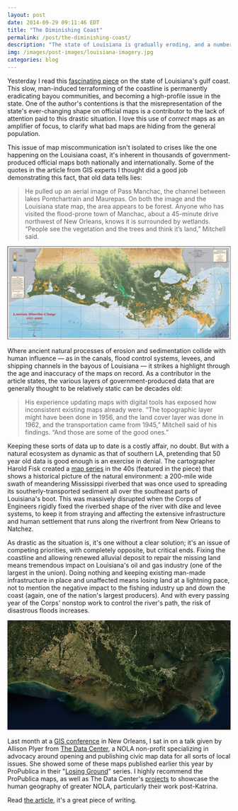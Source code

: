 ```yaml
---
layout: post
date: 2014-09-29 09:11:46 EDT
title: "The Diminishing Coast"
permalink: /post/the-diminishing-coast/
description: "The state of Louisiana is gradually eroding, and a number of groups are using maps to highlight the gravity of the situation."
img: /images/post-images/louisiana-imagery.jpg
categories: blog
---
```


Yesterday I read this [fascinating piece](https://medium.com/matter/louisiana-loses-its-boot-b55b3bd52d1e) on the state of Louisiana's gulf coast. This slow, man-induced  terraforming of the coastline is permanently eradicating bayou communities, and becoming a high-profile issue in the state. One of the author's contentions is that the misrepresentation of the state's  ever-changing shape on official maps is a contributor to the lack of attention paid to this drastic situation. I love this use of _correct_ maps as an amplifier of focus, to clarify what bad maps are hiding from the general population.

This issue of map miscommunication isn't isolated to crises like the one happening on the Louisiana coast, it's inherent in thousands of government-produced official maps both nationally and internationally. Some of the quotes in the article from GIS experts I thought did a good job demonstrating this fact, that old data tells lies:

>He pulled up an aerial image of Pass Manchac, the channel between lakes Pontchartrain and Maurepas. On both the image and the Louisiana state map, the area appears to be forest. Anyone who has visited the flood-prone town of Manchac, about a 45-minute drive northwest of New Orleans, knows it is surrounded by wetlands. “People see the vegetation and the trees and think it’s land,” Mitchell said.

![Louisiana's moving edges](/images/post-images/louisiana-shoreline-change.jpg)

Where ancient natural processes of erosion and sedimentation collide with human influence &mdash; as in the canals, flood control systems, levees, and shipping channels in the bayous of Louisiana &mdash; it strikes a highlight through the age and inaccuracy of the maps on record. As a contributor in the article states, the various layers of government-produced data that are generally thought to be relatively static can be decades old:

>His experience updating maps with digital tools has exposed how inconsistent existing maps already were. “The topographic layer might have been done in 1956, and the land cover layer was done in 1962, and the transportation came from 1945,” Mitchell said of his findings. “And those are some of the good ones.”

Keeping these sorts of data up to date is a costly affair, no doubt. But with a natural ecosystem as dynamic as that of southern LA, pretending that 50 year old data is good enough is an exercise in denial. The cartographer Harold Fisk created a [map series](http://www.radicalcartography.net/index.html?fisk) in the 40s (featured in the piece) that shows a historical picture of the natural environment: a 200-mile wide swath of meandering Mississippi riverbed that was once used to spreading its southerly-transported sediment all over the southeast parts of Louisiana's  boot. This was massively disrupted when the Corps of Engineers rigidly fixed the riverbed shape of the river with dike and levee systems, to keep it from straying and affecting the extensive infrastructure and human settlement that runs along the riverfront from New Orleans to Natchez.

As drastic as the situation is, it's one without a clear solution; it's an issue of competing priorities, with completely opposite, but critical ends. Fixing the coastline and allowing renewed alluvial deposit to repair the missing land means tremendous impact on Louisiana's oil and gas industry (one of the largest in the union). Doing nothing and keeping existing man-made infrastructure in place and unaffected means losing land at a lightning pace, not to mention the negative impact to the fishing industry up and down the coast (again, one of the nation's largest producers). And with every passing year of the Corps' nonstop work to control the river's path, the risk of disastrous floods increases.

![Louisiana from space](/images/post-images/louisiana-imagery.jpg)

Last month at a [GIS conference](http://www.urisa.org/education-events/gis-pro-annual-conference/) in New Orleans, I sat in on a talk given by Allison Plyer from [The Data Center](http://www.datacenterresearch.org/), a NOLA non-profit specializing in advocacy around opening and publishing civic map data for all sorts of local issues. She showed some of these maps published earlier this year by ProPublica in their "[Losing Ground](http://projects.propublica.org/louisiana/)" series. I highly recommend the ProPublica maps, as well as The Data Center's [projects](http://www.datacenterresearch.org/maps/) to showcase the human geography of greater NOLA, particularly their work post-Katrina.

Read [the article](https://medium.com/matter/louisiana-loses-its-boot-b55b3bd52d1e), it's a great piece of writing.
